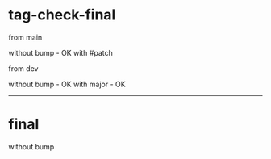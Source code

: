 # tag-check-final

from main

without bump - OK
with #patch 

from dev 

without bump - OK
with major - OK

------------------------------------

# final

without bump 

